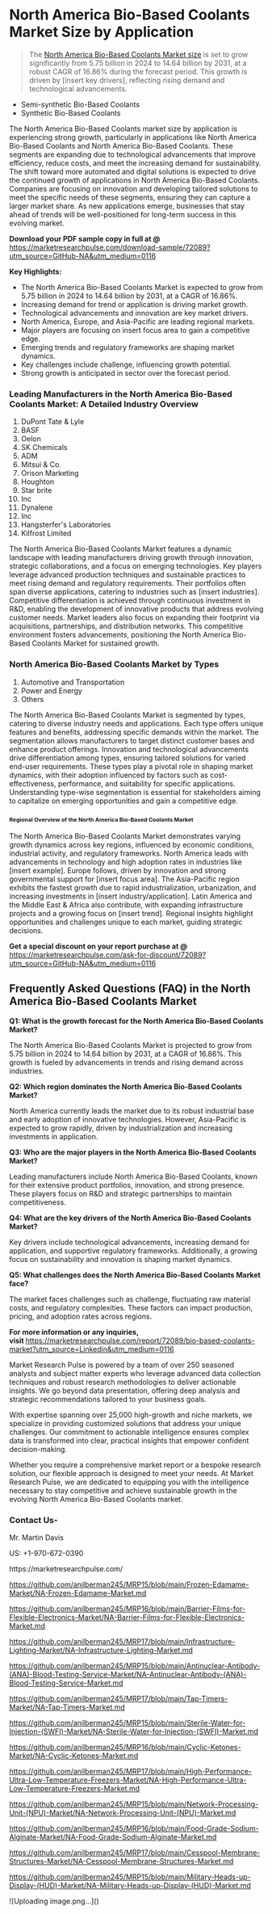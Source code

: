 <h1>North America Bio-Based Coolants Market&nbsp;Size by Application</h1><blockquote><p>The <a href="https://marketresearchpulse.com/download-sample/72089?utm_source=GitHub-NA&amp;utm_medium=0116">North America Bio-Based Coolants Market size</a> is set to grow significantly from 5.75 billion in 2024 to 14.64 billion by 2031, at a robust CAGR of 16.86% during the forecast period. This growth is driven by [insert key drivers], reflecting rising demand and technological advancements.</p></blockquote><ul><li>Semi-synthetic Bio-Based Coolants<li> Synthetic Bio-Based Coolants</li></ul><p>The North America Bio-Based Coolants market size by application is experiencing strong growth, particularly in applications like North America Bio-Based Coolants and North America Bio-Based Coolants. These segments are expanding due to technological advancements that improve efficiency, reduce costs, and meet the increasing demand for sustainability. The shift toward more automated and digital solutions is expected to drive the continued growth of applications in North America Bio-Based Coolants. Companies are focusing on innovation and developing tailored solutions to meet the specific needs of these segments, ensuring they can capture a larger market share. As new applications emerge, businesses that stay ahead of trends will be well-positioned for long-term success in this evolving market.</p><p><strong>Download your PDF sample copy in full at @ </strong><a href="https://marketresearchpulse.com/download-sample/72089?utm_source=GitHub-NA&amp;utm_medium=0116">https://marketresearchpulse.com/download-sample/72089?utm_source=GitHub-NA&amp;utm_medium=0116</a></p><p><strong>Key Highlights: </strong></p><ul><li>The North America Bio-Based Coolants Market is expected to grow from 5.75 billion in 2024 to 14.64 billion by 2031, at a CAGR of 16.86%.</li><li>Increasing demand for trend or application is driving market growth.</li><li>Technological advancements and innovation are key market drivers.</li><li>North America, Europe, and Asia-Pacific are leading regional markets.</li><li>Major players are focusing on insert focus area to gain a competitive edge.</li><li>Emerging trends and regulatory frameworks are shaping market dynamics.</li><li>Key challenges include challenge, influencing growth potential.</li><li>Strong growth is anticipated in sector over the forecast period.</li></ul><h3>Leading Manufacturers in the North America Bio-Based Coolants Market: A Detailed Industry Overview</h3><ol><li>DuPont Tate & Lyle</li><li>BASF</li><li>Oelon</li><li>SK Chemicals</li><li>ADM</li><li>Mitsui & Co.</li><li>Orison Marketing</li><li>Houghton</li><li>Star brite</li><li>Inc</li><li>Dynalene</li><li>Inc</li><li>Hangsterfer's Laboratories</li><li>Kilfrost Limited</li></ol><div class="flex max-w-full flex-col flex-grow"><div class="min-h-8 text-message flex w-full flex-col items-end gap-2 whitespace-normal break-words [.text-message+&amp;]:mt-5" dir="auto" data-message-author-role="assistant" data-message-id="fd8432e4-4910-450d-b182-61b7bfb0a01f" data-message-model-slug="gpt-4o"><div class="flex w-full flex-col gap-1 empty:hidden first:pt-[3px]"><div class="markdown prose w-full break-words dark:prose-invert light"><p>The North America Bio-Based Coolants Market features a dynamic landscape with leading manufacturers driving growth through innovation, strategic collaborations, and a focus on emerging technologies. Key players leverage advanced production techniques and sustainable practices to meet rising demand and regulatory requirements. Their portfolios often span diverse applications, catering to industries such as [insert industries]. Competitive differentiation is achieved through continuous investment in R&amp;D, enabling the development of innovative products that address evolving customer needs. Market leaders also focus on expanding their footprint via acquisitions, partnerships, and distribution networks. This competitive environment fosters advancements, positioning the North America Bio-Based Coolants Market for sustained growth.</p></div></div></div></div><h3>North America Bio-Based Coolants Market by Types</h3><ol><li>Automotive and Transportation<li> Power and Energy<li> Others</li></ol><div class="flex max-w-full flex-col flex-grow"><div class="min-h-8 text-message flex w-full flex-col items-end gap-2 whitespace-normal break-words [.text-message+&amp;]:mt-5" dir="auto" data-message-author-role="assistant" data-message-id="084470be-0bb7-4664-bddf-5156b4f41249" data-message-model-slug="gpt-4o-mini"><div class="flex w-full flex-col gap-1 empty:hidden first:pt-[3px]"><div class="markdown prose w-full break-words dark:prose-invert light"><p>The North America Bio-Based Coolants Market is segmented by types, catering to diverse industry needs and applications. Each type offers unique features and benefits, addressing specific demands within the market. The segmentation allows manufacturers to target distinct customer bases and enhance product offerings. Innovation and technological advancements drive differentiation among types, ensuring tailored solutions for varied end-user requirements. These types play a pivotal role in shaping market dynamics, with their adoption influenced by factors such as cost-effectiveness, performance, and suitability for specific applications. Understanding type-wise segmentation is essential for stakeholders aiming to capitalize on emerging opportunities and gain a competitive edge.</p></div></div></div></div><h3><span style="font-size: 11px;">Regional Overview of the North America Bio-Based Coolants Market</span></h3><div class="flex max-w-full flex-col flex-grow"><div class="min-h-8 text-message flex w-full flex-col items-end gap-2 whitespace-normal break-words [.text-message+&amp;]:mt-5" dir="auto" data-message-author-role="assistant" data-message-id="e9038762-ce64-4e30-91c9-9bd413514231" data-message-model-slug="gpt-4o-mini"><div class="flex w-full flex-col gap-1 empty:hidden first:pt-[3px]"><div class="markdown prose w-full break-words dark:prose-invert light"><p>The North America Bio-Based Coolants Market demonstrates varying growth dynamics across key regions, influenced by economic conditions, industrial activity, and regulatory frameworks. North America leads with advancements in technology and high adoption rates in industries like [insert example]. Europe follows, driven by innovation and strong governmental support for [insert focus area]. The Asia-Pacific region exhibits the fastest growth due to rapid industrialization, urbanization, and increasing investments in [insert industry/application]. Latin America and the Middle East &amp; Africa also contribute, with expanding infrastructure projects and a growing focus on [insert trend]. Regional insights highlight opportunities and challenges unique to each market, guiding strategic decisions.</p></div></div></div></div><p><strong>Get a special discount on your report purchase at @ </strong><a href="https://marketresearchpulse.com/ask-for-discount/72089?utm_source=GitHub-NA&amp;utm_medium=0116">https://marketresearchpulse.com/ask-for-discount/72089?utm_source=GitHub-NA&amp;utm_medium=0116</a></p><h2>Frequently Asked Questions (FAQ) in the North America Bio-Based Coolants Market</h2><p><strong>Q1: What is the growth forecast for the North America Bio-Based Coolants Market?</strong></p><p>The North America Bio-Based Coolants Market is projected to grow from 5.75 billion in 2024 to 14.64 billion by 2031, at a CAGR of 16.86%. This growth is fueled by advancements in trends and rising demand across industries.</p><p><strong>Q2: Which region dominates the North America Bio-Based Coolants Market?</strong></p><p>North America currently leads the market due to its robust industrial base and early adoption of innovative technologies. However, Asia-Pacific is expected to grow rapidly, driven by industrialization and increasing investments in application.</p><p><strong>Q3: Who are the major players in the North America Bio-Based Coolants Market?</strong></p><p>Leading manufacturers include North America Bio-Based Coolants, known for their extensive product portfolios, innovation, and strong presence. These players focus on R&amp;D and strategic partnerships to maintain competitiveness.</p><p><strong>Q4: What are the key drivers of the North America Bio-Based Coolants Market?</strong></p><p>Key drivers include technological advancements, increasing demand for application, and supportive regulatory frameworks. Additionally, a growing focus on sustainability and innovation is shaping market dynamics.</p><p><strong>Q5: What challenges does the North America Bio-Based Coolants Market face?</strong></p><p>The market faces challenges such as challenge, fluctuating raw material costs, and regulatory complexities. These factors can impact production, pricing, and adoption rates across regions.</p><p><strong>For more information or any inquiries, visit&nbsp;</strong><a href="https://marketresearchpulse.com/report/72089/bio-based-coolants-market?utm_source=Linkedin&utm_medium=0116">https://marketresearchpulse.com/report/72089/bio-based-coolants-market?utm_source=Linkedin&utm_medium=0116</a></p><p>Market Research Pulse is powered by a team of over 250 seasoned analysts and subject matter experts who leverage advanced data collection techniques and robust research methodologies to deliver actionable insights. We go beyond data presentation, offering deep analysis and strategic recommendations tailored to your business goals.</p><p>With expertise spanning over 25,000 high-growth and niche markets, we specialize in providing customized solutions that address your unique challenges. Our commitment to actionable intelligence ensures complex data is transformed into clear, practical insights that empower confident decision-making.</p><p>Whether you require a comprehensive market report or a bespoke research solution, our flexible approach is designed to meet your needs. At Market Research Pulse, we are dedicated to equipping you with the intelligence necessary to stay competitive and achieve sustainable growth in the evolving North America Bio-Based Coolants market.</p><h3><strong>Contact Us-</strong></h3><p>Mr. Martin Davis</p><p>US: +1-970-672-0390</p><p>https://marketresearchpulse.com/</p><p><a href="https://github.com/anilberman245/MRP15/blob/main/Frozen-Edamame-Market/NA-Frozen-Edamame-Market.md">https://github.com/anilberman245/MRP15/blob/main/Frozen-Edamame-Market/NA-Frozen-Edamame-Market.md</a></p><p><a href="https://github.com/anilberman245/MRP16/blob/main/Barrier-Films-for-Flexible-Electronics-Market/NA-Barrier-Films-for-Flexible-Electronics-Market.md">https://github.com/anilberman245/MRP16/blob/main/Barrier-Films-for-Flexible-Electronics-Market/NA-Barrier-Films-for-Flexible-Electronics-Market.md</a></p><p><a href="https://github.com/anilberman245/MRP17/blob/main/Infrastructure-Lighting-Market/NA-Infrastructure-Lighting-Market.md">https://github.com/anilberman245/MRP17/blob/main/Infrastructure-Lighting-Market/NA-Infrastructure-Lighting-Market.md</a></p><p><a href="https://github.com/anilberman245/MRP15/blob/main/Antinuclear-Antibody-(ANA)-Blood-Testing-Service-Market/NA-Antinuclear-Antibody-(ANA)-Blood-Testing-Service-Market.md">https://github.com/anilberman245/MRP15/blob/main/Antinuclear-Antibody-(ANA)-Blood-Testing-Service-Market/NA-Antinuclear-Antibody-(ANA)-Blood-Testing-Service-Market.md</a></p><p><a href="https://github.com/anilberman245/MRP17/blob/main/Tap-Timers-Market/NA-Tap-Timers-Market.md">https://github.com/anilberman245/MRP17/blob/main/Tap-Timers-Market/NA-Tap-Timers-Market.md</a></p><p><a href="https://github.com/anilberman245/MRP15/blob/main/Sterile-Water-for-Injection-(SWFI)-Market/NA-Sterile-Water-for-Injection-(SWFI)-Market.md">https://github.com/anilberman245/MRP15/blob/main/Sterile-Water-for-Injection-(SWFI)-Market/NA-Sterile-Water-for-Injection-(SWFI)-Market.md</a></p><p><a href="https://github.com/anilberman245/MRP16/blob/main/Cyclic-Ketones-Market/NA-Cyclic-Ketones-Market.md">https://github.com/anilberman245/MRP16/blob/main/Cyclic-Ketones-Market/NA-Cyclic-Ketones-Market.md</a></p><p><a href="https://github.com/anilberman245/MRP17/blob/main/High-Performance-Ultra-Low-Temperature-Freezers-Market/NA-High-Performance-Ultra-Low-Temperature-Freezers-Market.md">https://github.com/anilberman245/MRP17/blob/main/High-Performance-Ultra-Low-Temperature-Freezers-Market/NA-High-Performance-Ultra-Low-Temperature-Freezers-Market.md</a></p><p><a href="https://github.com/anilberman245/MRP15/blob/main/Network-Processing-Unit-(NPU)-Market/NA-Network-Processing-Unit-(NPU)-Market.md">https://github.com/anilberman245/MRP15/blob/main/Network-Processing-Unit-(NPU)-Market/NA-Network-Processing-Unit-(NPU)-Market.md</a></p><p><a href="https://github.com/anilberman245/MRP16/blob/main/Food-Grade-Sodium-Alginate-Market/NA-Food-Grade-Sodium-Alginate-Market.md">https://github.com/anilberman245/MRP16/blob/main/Food-Grade-Sodium-Alginate-Market/NA-Food-Grade-Sodium-Alginate-Market.md</a></p><p><a href="https://github.com/anilberman245/MRP17/blob/main/Cesspool-Membrane-Structures-Market/NA-Cesspool-Membrane-Structures-Market.md">https://github.com/anilberman245/MRP17/blob/main/Cesspool-Membrane-Structures-Market/NA-Cesspool-Membrane-Structures-Market.md</a></p><p><a href="https://github.com/anilberman245/MRP15/blob/main/Military-Heads-up-Display-(HUD)-Market/NA-Military-Heads-up-Display-(HUD)-Market.md">https://github.com/anilberman245/MRP15/blob/main/Military-Heads-up-Display-(HUD)-Market/NA-Military-Heads-up-Display-(HUD)-Market.md</a></p>
![Uploading image.png…]()
